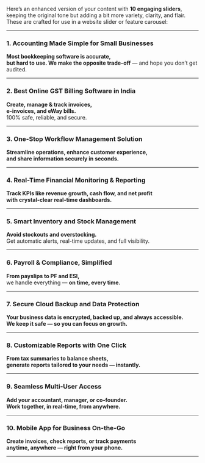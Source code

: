 Here’s an enhanced version of your content with **10 engaging sliders**, keeping the original tone but adding a bit more variety, clarity, and flair. These are crafted for use in a website slider or feature carousel:

---

### **1. Accounting Made Simple for Small Businesses**
**Most bookkeeping software is accurate,**  
**but hard to use. We make the opposite trade-off** — and hope you don’t get audited.

---

### **2. Best Online GST Billing Software in India**
**Create, manage & track invoices,**  
**e-invoices, and eWay bills.**  
100% safe, reliable, and secure.

---

### **3. One-Stop Workflow Management Solution**
**Streamline operations, enhance customer experience,**  
**and share information securely in seconds.**

---

### **4. Real-Time Financial Monitoring & Reporting**
**Track KPIs like revenue growth, cash flow, and net profit**  
**with crystal-clear real-time dashboards.**

---

### **5. Smart Inventory and Stock Management**
**Avoid stockouts and overstocking.**  
Get automatic alerts, real-time updates, and full visibility.

---

### **6. Payroll & Compliance, Simplified**
**From payslips to PF and ESI,**  
we handle everything — **on time, every time.**

---

### **7. Secure Cloud Backup and Data Protection**
**Your business data is encrypted, backed up, and always accessible.**  
**We keep it safe — so you can focus on growth.**

---

### **8. Customizable Reports with One Click**
**From tax summaries to balance sheets,**  
**generate reports tailored to your needs — instantly.**

---

### **9. Seamless Multi-User Access**
**Add your accountant, manager, or co-founder.**  
**Work together, in real-time, from anywhere.**

---

### **10. Mobile App for Business On-the-Go**
**Create invoices, check reports, or track payments**  
**anytime, anywhere — right from your phone.**

---
